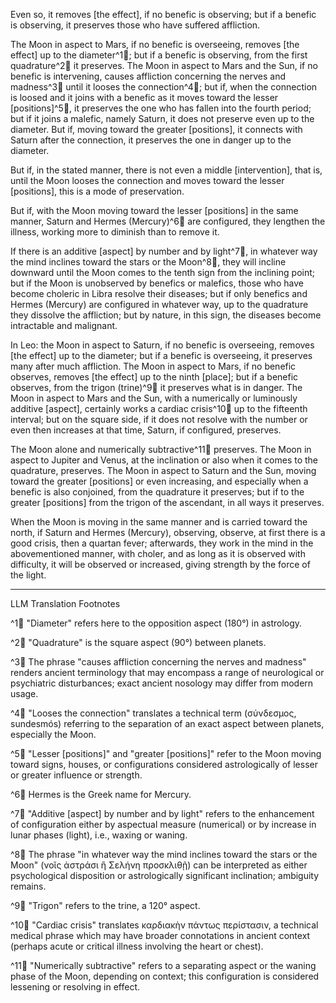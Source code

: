 Even so, it removes [the effect], if no benefic is observing; but if a benefic is observing, it preserves those who have suffered affliction.

The Moon in aspect to Mars, if no benefic is overseeing, removes [the effect] up to the diameter^1🤖; but if a benefic is observing, from the first quadrature^2🤖 it preserves. The Moon in aspect to Mars and the Sun, if no benefic is intervening, causes affliction concerning the nerves and madness^3🤖 until it looses the connection^4🤖; but if, when the connection is loosed and it joins with a benefic as it moves toward the lesser [positions]^5🤖, it preserves the one who has fallen into the fourth period; but if it joins a malefic, namely Saturn, it does not preserve even up to the diameter. But if, moving toward the greater [positions], it connects with Saturn after the connection, it preserves the one in danger up to the diameter.

But if, in the stated manner, there is not even a middle [intervention], that is, until the Moon looses the connection and moves toward the lesser [positions], this is a mode of preservation.

But if, with the Moon moving toward the lesser [positions] in the same manner, Saturn and Hermes (Mercury)^6🤖 are configured, they lengthen the illness, working more to diminish than to remove it.

If there is an additive [aspect] by number and by light^7🤖, in whatever way the mind inclines toward the stars or the Moon^8🤖, they will incline downward until the Moon comes to the tenth sign from the inclining point; but if the Moon is unobserved by benefics or malefics, those who have become choleric in Libra resolve their diseases; but if only benefics and Hermes (Mercury) are configured in whatever way, up to the quadrature they dissolve the affliction; but by nature, in this sign, the diseases become intractable and malignant.

In Leo: the Moon in aspect to Saturn, if no benefic is overseeing, removes [the effect] up to the diameter; but if a benefic is overseeing, it preserves many after much affliction. The Moon in aspect to Mars, if no benefic observes, removes [the effect] up to the ninth [place]; but if a benefic observes, from the trigon (trine)^9🤖 it preserves what is in danger. The Moon in aspect to Mars and the Sun, with a numerically or luminously additive [aspect], certainly works a cardiac crisis^10🤖 up to the fifteenth interval; but on the square side, if it does not resolve with the number or even then increases at that time, Saturn, if configured, preserves.

The Moon alone and numerically subtractive^11🤖 preserves. The Moon in aspect to Jupiter and Venus, at the inclination or also when it comes to the quadrature, preserves. The Moon in aspect to Saturn and the Sun, moving toward the greater [positions] or even increasing, and especially when a benefic is also conjoined, from the quadrature it preserves; but if to the greater [positions] from the trigon of the ascendant, in all ways it preserves.

When the Moon is moving in the same manner and is carried toward the north, if Saturn and Hermes (Mercury), observing, observe, at first there is a good crisis, then a quartan fever; afterwards, they work in the mind in the abovementioned manner, with choler, and as long as it is observed with difficulty, it will be observed or increased, giving strength by the force of the light.

---

LLM Translation Footnotes

^1🤖 "Diameter" refers here to the opposition aspect (180°) in astrology.

^2🤖 "Quadrature" is the square aspect (90°) between planets.

^3🤖 The phrase "causes affliction concerning the nerves and madness" renders ancient terminology that may encompass a range of neurological or psychiatric disturbances; exact ancient nosology may differ from modern usage.

^4🤖 "Looses the connection" translates a technical term (σύνδεσμος, sundesmós) referring to the separation of an exact aspect between planets, especially the Moon.

^5🤖 "Lesser [positions]" and "greater [positions]" refer to the Moon moving toward signs, houses, or configurations considered astrologically of lesser or greater influence or strength.

^6🤖 Hermes is the Greek name for Mercury.

^7🤖 "Additive [aspect] by number and by light" refers to the enhancement of configuration either by aspectual measure (numerical) or by increase in lunar phases (light), i.e., waxing or waning.

^8🤖 The phrase "in whatever way the mind inclines toward the stars or the Moon" (νοῖς ἀστράσι ἢ Σελήνη προσκλιθῇ) can be interpreted as either psychological disposition or astrologically significant inclination; ambiguity remains.

^9🤖 "Trigon" refers to the trine, a 120° aspect.

^10🤖 "Cardiac crisis" translates καρδιακὴν πάντως περίστασιν, a technical medical phrase which may have broader connotations in ancient context (perhaps acute or critical illness involving the heart or chest).

^11🤖 "Numerically subtractive" refers to a separating aspect or the waning phase of the Moon, depending on context; this configuration is considered lessening or resolving in effect.